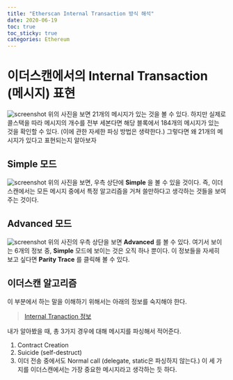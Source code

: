 ```yaml
---
title: "Etherscan Internal Transaction 방식 해석"
date: 2020-06-19
toc: true
toc_sticky: true
categories: Ethereum
---
```


# 이더스캔에서의 Internal Transaction (메시지) 표현
![screenshot](https://ifh.cc/g/OGMUAb.jpg)
 위의 사진을 보면 21개의 메시지가 있는 것을 볼 수 있다. 하지만 실제로 콜스택을 따라 메시지의 개수를 전부 세본다면 해당 블록에서
 184개의 메시지가 있는 것을 확인할 수 있다. (이에 관한 자세한 파싱 방법은 생략한다.)
 그렇다면 왜 21개의 메시지가 있다고 표현되는지 알아보자
 
## Simple 모드
![screenshot](https://ifh.cc/g/VMqOBW.png)
 위의 사진을 보면, 우측 상단에 __Simple__ 을 볼 수 있을 것이다. 즉, 이더스캔에서는 모든 메시지 중에서 특정 알고리즘을 거쳐 쓸만하다고
 생각하는 것들을 보여주는 것이다.

## Advanced 모드
![screenshot](https://ifh.cc/g/oUz4jG.jpg)
 위의 사진의 우측 상단을 보면 __Advanced__ 를 볼 수 있다. 여기서 보이는 6개의 정보 중, __Simple__ 모드에 보이는 것은 오직 하나 뿐이다.
 이 정보들을 자세히 보고 싶다면 __Parity Trace__ 를 클릭해 볼 수 있다.
 
## 이더스캔 알고리즘
 이 부분에서 하는 말을 이해하기 위해서는 아래의 정보를 숙지해야 한다.    
> [Internal Tranaction 정보](https://taeyonghwang.github.io/ethereum/ethereum-internal-tx/)

 내가 알아봤을 때, 총 3가지 경우에 대해 메시지를 파싱해서 적어준다.
 1. Contract Creation 
 2. Suicide (self-destruct)
 3. 이더 전송 중에서도 Normal call (delegate, static은 파싱하지 않는다.)
 이 세 가지를 이더스캔에서는 가장 중요한 메시지라고 생각하는 듯 하다.